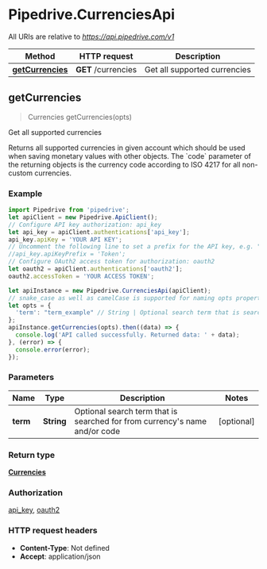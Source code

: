 # Pipedrive.CurrenciesApi

All URIs are relative to *https://api.pipedrive.com/v1*

Method | HTTP request | Description
------------- | ------------- | -------------
[**getCurrencies**](CurrenciesApi.md#getCurrencies) | **GET** /currencies | Get all supported currencies



## getCurrencies

> Currencies getCurrencies(opts)

Get all supported currencies

Returns all supported currencies in given account which should be used when saving monetary values with other objects. The &#x60;code&#x60; parameter of the returning objects is the currency code according to ISO 4217 for all non-custom currencies.

### Example

```javascript
import Pipedrive from 'pipedrive';
let apiClient = new Pipedrive.ApiClient();
// Configure API key authorization: api_key
let api_key = apiClient.authentications['api_key'];
api_key.apiKey = 'YOUR API KEY';
// Uncomment the following line to set a prefix for the API key, e.g. "Token" (defaults to null)
//api_key.apiKeyPrefix = 'Token';
// Configure OAuth2 access token for authorization: oauth2
let oauth2 = apiClient.authentications['oauth2'];
oauth2.accessToken = 'YOUR ACCESS TOKEN';

let apiInstance = new Pipedrive.CurrenciesApi(apiClient);
// snake_case as well as camelCase is supported for naming opts properties
let opts = {
  'term': "term_example" // String | Optional search term that is searched for from currency's name and/or code
};
apiInstance.getCurrencies(opts).then((data) => {
  console.log('API called successfully. Returned data: ' + data);
}, (error) => {
  console.error(error);
});

```

### Parameters


Name | Type | Description  | Notes
------------- | ------------- | ------------- | -------------
 **term** | **String**| Optional search term that is searched for from currency&#39;s name and/or code | [optional] 

### Return type

[**Currencies**](Currencies.md)

### Authorization

[api_key](../README.md#api_key), [oauth2](../README.md#oauth2)

### HTTP request headers

- **Content-Type**: Not defined
- **Accept**: application/json

